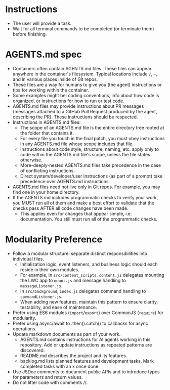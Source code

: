 <!--
  AGENTS.md
  This file provides instructions for AI agents working in this repository.
-->

# Instructions

- The user will provide a task.
- Wait for all terminal commands to be completed (or terminate them) before finishing.

# AGENTS.md spec

- Containers often contain AGENTS.md files. These files can appear anywhere in the container's filesystem. Typical
  locations include `/`, `~`, and in various places inside of Git repos.
- These files are a way for humans to give you (the agent) instructions or tips for working within the container.
- Some examples might be: coding conventions, info about how code is organized, or instructions for how to run or test
  code.
- AGENTS.md files may provide instructions about PR messages (messages attached to a GitHub Pull Request produced by the
  agent, describing the PR). These instructions should be respected.
- Instructions in AGENTS.md files:
  - The scope of an AGENTS.md file is the entire directory tree rooted at the folder that contains it.
  - For every file you touch in the final patch, you must obey instructions in any AGENTS.md file whose scope includes
    that file.
  - Instructions about code style, structure, naming, etc. apply only to code within the AGENTS.md file's scope,
    unless the file states otherwise.
  - More-deeply-nested AGENTS.md files take precedence in the case of conflicting instructions.
  - Direct system/developer/user instructions (as part of a prompt) take precedence over AGENTS.md instructions.
- AGENTS.md files need not live only in Git repos. For example, you may find one in your home directory.
- If the AGENTS.md includes programmatic checks to verify your work, you MUST run all of them and make a best effort to
  validate that the checks pass AFTER all code changes have been made.
  - This applies even for changes that appear simple, i.e. documentation. You still must run all of the programmatic
    checks.

# Modularity Preference

- Follow a modular structure: separate distinct responsibilities into individual files.
  - Initialization logic, event listeners, and business logic should each reside in their own modules.
  - For example, in `src/content_scripts`, `content.js` delegates mounting the LWC app to `mount.js` and message
    handling to `messageListener.js`.
  - In `src/background`, `index.js` delegates command handling to `commandListener.js`.
  - When adding new features, maintain this pattern to ensure clarity, testability, and ease of maintenance.
- Prefer using ES6 modules (`import`/`export`) over CommonJS (`require`) for modularity.
- Prefer using async/await to .then().catch() to callbacks for async operations.
- Update markdown documents as part of your work.
  - AGENTS.md contains instructions for AI agents working in this repository. Add or update instructions as repeated
    patterns are discovered.
  - README.md describes the project and its features.
  - backlog.md lists planned features and development tasks. Mark completed tasks with an x once done.
- Use JSDoc comments to document public APIs and to introduce types for parameters and return values.
- Do not litter code with comments //.
